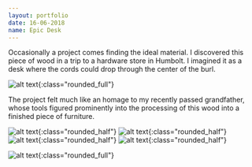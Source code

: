 ```yaml
---
layout: portfolio
date: 16-06-2018
name: Epic Desk
---
```


Occasionally a project comes finding the ideal material.  I discovered this
piece of wood in a trip to a hardware store in Humbolt.  I imagined it as a
desk where the cords could drop through the center of the burl.

![alt text](/images/epic_desk/raw.jpg "Wood as found"){:class="rounded_full"}

The project felt much like an homage to my recently passed grandfather, whose
tools figured prominently into the processing of this wood into a finished piece
of furniture.

![alt text](/images/epic_desk/planed.jpg "Planed"){:class="rounded_half"}
![alt text](/images/epic_desk/sanded.jpg "Sanded"){:class="rounded_half"}
![alt text](/images/epic_desk/sealed.jpg "Sealed"){:class="rounded_half"}
![alt text](/images/epic_desk/legged.jpg "Legs"){:class="rounded_half"}

![alt text](/images/epic_desk/loaded.jpg "Loaded"){:class="rounded_full"}
